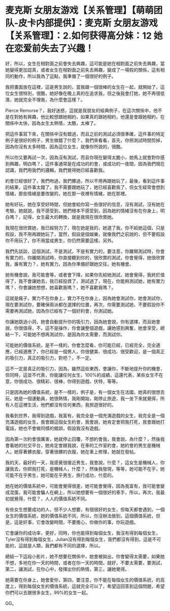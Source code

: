 # 麦克斯 女朋友游戏【关系管理】【萌萌团队-皮卡内部提供】：麦克斯 女朋友游戏【关系管理】：2.如何获得高分妹：12 她在恋爱前失去了兴趣！

好，所以，女生在相對面之前會失去興趣，這可能是她在相對面之前失去興趣，當她變得更加認真，或者女生在相對面之前失去興趣，變成了一場假的關係，這有相同的動作，所以我為了這點，我準備了一個很好的例子。

我把畫面放在這裡，這是男生說的，當我跟一個很棒的女生在一起，就開始了，這位女生很特別，很酷，她好像在晚上真的在追求我，但之後我會打她，她不再很低落，她就完全不理我，為什麼會這樣？。

Pierce Remorse？，我好迷惑，這就是我朋友的經典例子，在這次關係中，他不是在對她有興趣，他比較想跟她相約，如果真的跟她相約，他還是會跟她相約，在關係中太快，因為女生太熱情，太酷，太棒了。

把這件事寫下來，在關係中沒有錯過，而且之前的測試必須很準確，這件事的特定例子是很好的例子，男生做錯了什麼？，我們來看看，首先，你把測試時間剪掉，因為你沒有太多時間，因為這位女生，就像你所說的，很酷。

所以你又要再試一次，因為沒有測試，而且你現在變得太膽小，她馬上就會對你感到興趣，明白嗎？，這件事通常是在成功的約會，或成功的一夜間，因為我們現在認識，我們用我們的邏輯，我們覺得她已經喜歡我。

約會已經很好了，我們吻過，我們擲過，所以不用再跟她玩了，最後，看到這件事的結果，這件事太錯了，我不需要跟她玩了，她已經喜歡我了，但女生經常會想到情緒，那些情緒是要改變的，她在那一夜裡有情緒，她在那裡。

她有好玩，她在享受好時間，但她會給你寫一些很好的信息，沒有測試，沒有她在考驗，她就說，我不感受到，她們根本不感受到，因為她的情緒沒有在你身上，明白嗎？，記得，女生最大的轉換，就是我現在很欣賞她。

我現在很欣賞她，我已經努力了，現在她是我的，她選了我，你不給她這個，只是假設，我不用再跟她玩了，當然，假設是個娛樂，就像我們之前說的，但不要假設你不用玩了，你不用當成男生，你仍然需要這樣，另外。

我們先談談，這個測試，不是測試，不是有實力的，要注意，你離開測試時，你會有實力的，你離開測試時，你直接聽到你的，很欣賞的測試，你會覺得，她很欣賞我，誰有實力？，她有實力，因為你準備好跟她交往，她有機會。

她有機會說，我可能會等，或者會下降，如果你先給她測試，她會覺得，我終於值得了，我不會讓她去，我已經投資了，測試過了，現在，你能夠測試她，她有實力嗎？，你會讓她想想，她喜歡我嗎？，她不喜歡我嗎？。

這就是瘋子，實力不在你身上，實力不在你身上，因為她會測試你，她會測試你，現在要測試你，要確保兩派都在選擇的位置，再次，你需要測試她，不要假設你不需要再測試她，因為你已經有了一個好約會，你測試她。

你讓她跳過小洞，她會自動提升你的吸引力，因為她會說，你有選擇，而且她會說，你很值得，不，這不是操作，你會讓整個遊戲，讓她感到興奮，她會享受，總結一下，可能她不想再測試你，是因為你太需要，而測試你。

可能她的價值系統，是不一樣的，你會怎麼看，你可能已經，已經完全，完全適應，已經適應了，你已經是一個男人，你很健美、很成功、很受歡迎，是一個真正的吸引力，真正的吸引力，對吧？，不一定。

這不一定是真正的吸引力，因為，雖然這些東西，會讓你，不斷地提升你的機會，但同時，這並不代表，你能讓任何女生，100%的成績，這還代表，某些女生不在意，你很成功、很精彩、很棒，你得到遊戲、伏特，等等。

只是因為她的價值系統，是不一樣的，例子是，有一個女生在法國，她真的很想去玩，她是一個運動員，她很熱情，我剛開始，剛停止旅遊，我一坐下來就覺得，所有人在這裡生活，他們都沒有任何東西，我旅遊很好的。

我看到世界，我得到遊戲，我富有，我完全是一個充滿遊戲的女生，我完全是一個充滿遊戲的女生，我會跟這個女生約會，我會說，她肯定會把我打死，我會跟她打電話，她也不會做同樣的錯誤，假設我沒有遊戲。

因為第一次約會很厲害，她就停止回覆，不想約會我，我會說，為什麼？，然後我會看她的社交平台，她肯定會跟我說，在車的工作室約會，她約會的男生是機械人，她穿著髒衣服，穿著很髒的衣服，她在車上修理，她就在發帖。

我的天，最好的一天，我感覺很接近男生，我會說，什麼？，這女生是機械人，你讓我去，你把我打死，是機械人，什麼？，然後我發現，等等，她可能不在乎，她可能不在乎男生，她可能在乎男生，旅行成功，什麼的。

她在她的價值系統中，可能會覺得很差，她可能會覺得，因為我富有，我可能會變成混蛋，我可能會騙人在網上，所以她想要有一個很好的車手，所以，再次，我最初就覺得，什麼？，人人的價值系統不同。

有些女生想要成功的人，但不少人想要，有個很好的女生，但每天都會遇到，一個女生的價值系統，她的價值系統不同，所以，你沒辦法做到，這個價值系統，但是，這是好事，它會改變時間，不要擔心，你做你的事，你玩遊戲。

它會讓你的成功率，更好，同時，你也能得到每個女生，我沒有得到每個女生，Tyler沒有得到每個女生，Julian沒有得到每個女生，我們都沒有得到，這是不可能的，這就是人類，我們都有不同的選擇，所以。

總結一下這段小影片，她不想要在關係中，她會被拋出，你會變得太需要，如果她不想，多地在你一天的時間，或者在你一天的時間，就好，不要太需要，要測試，第二，讓測試，在你心中，發揮出你的熱情，第三，讓她覺得。

她需要在你身上，她會愛你，第四，要注意，你不能在每個女生的價值系統，的高度上，得到每個女生的價值系統，這就完全可以了，希望這回答到這個問題，希望你們可以去跟很多女生，99%的女生一起。

GG。